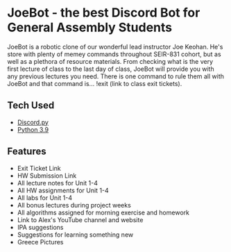 # JoeBot - the best Discord Bot for General Assembly Students

JoeBot is a robotic clone of our wonderful lead instructor Joe Keohan. He's store with plenty of memey commands throughout SEIR-831 cohort, but as well as a plethora of resource materials. From checking what is the very first lecture of class to the last day of class, JoeBot will provide you with any previous lectures you need. There is one command to rule them all with JoeBot and that command is... !exit (link to class exit tickets).

## Tech Used

- [Discord.py](https://discordpy.readthedocs.io/en/latest/index.html)
- [Python 3.9](https://www.python.org/)

## Features

- Exit Ticket Link
- HW Submission Link
- All lecture notes for Unit 1-4
- All HW assignments for Unit 1-4
- All labs for Unit 1-4
- All bonus lectures during project weeks
- All algorithms assigned for morning exercise and homework
- Link to Alex's YouTube channel and website
- IPA suggestions
- Suggestions for learning something new
- Greece Pictures